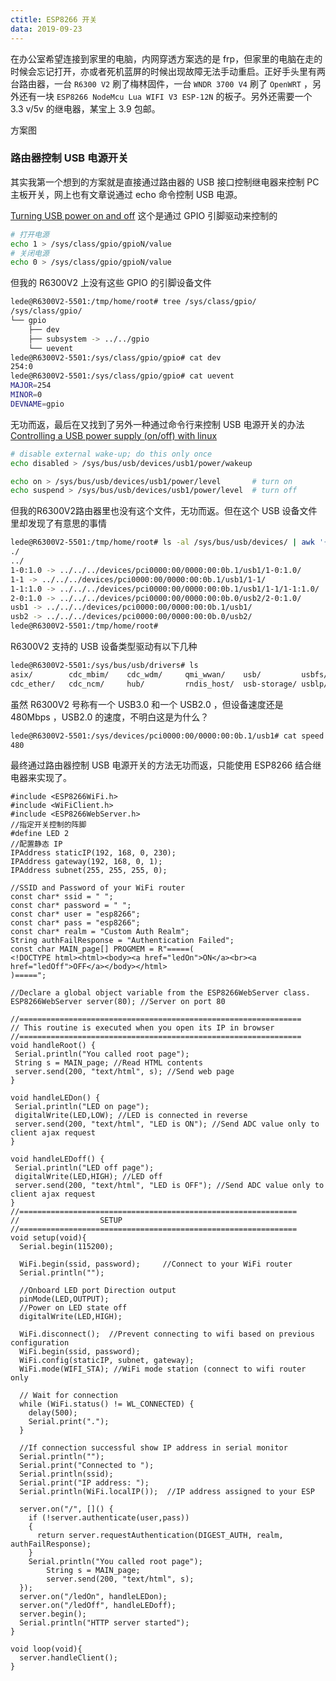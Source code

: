 ```yaml
---
ctitle: ESP8266 开关
data: 2019-09-23
---
```


在办公室希望连接到家里的电脑，内网穿透方案选的是 frp，但家里的电脑在走的时候会忘记打开，亦或者死机蓝屏的时候出现故障无法手动重启。正好手头里有两台路由器，一台 `R6300 V2` 刷了梅林固件，一台 `WNDR 3700 V4` 刷了 `OpenWRT`  ，另外还有一块 `ESP8266 NodeMcu Lua WIFI V3 ESP-12N` 的板子。另外还需要一个 3.3 v/5v 的继电器，某宝上 3.9 包邮。

方案图



### 路由器控制 USB 电源开关

其实我第一个想到的方案就是直接通过路由器的 USB 接口控制继电器来控制 PC 主板开关，网上也有文章说通过 echo 命令控制 USB 电源。

[Turning USB power on and off](https://openwrt.org/docs/guide-user/hardware/usb.overview) 这个是通过 GPIO 引脚驱动来控制的

```bash
# 打开电源
echo 1 > /sys/class/gpio/gpioN/value
# 关闭电源
echo 0 > /sys/class/gpio/gpioN/value
```

但我的 R6300V2 上没有这些 GPIO 的引脚设备文件

```bash
lede@R6300V2-5501:/tmp/home/root# tree /sys/class/gpio/
/sys/class/gpio/
└── gpio
    ├── dev
    ├── subsystem -> ../../gpio
    └── uevent
lede@R6300V2-5501:/sys/class/gpio/gpio# cat dev
254:0
lede@R6300V2-5501:/sys/class/gpio/gpio# cat uevent
MAJOR=254
MINOR=0
DEVNAME=gpio
```

无功而返，最后在又找到了另外一种通过命令行来控制 USB 电源开关的办法 [Controlling a USB power supply (on/off) with linux](https://stackoverflow.com/questions/4702216/controlling-a-usb-power-supply-on-off-with-linux) 

```bash
# disable external wake-up; do this only once
echo disabled > /sys/bus/usb/devices/usb1/power/wakeup 

echo on > /sys/bus/usb/devices/usb1/power/level       # turn on
echo suspend > /sys/bus/usb/devices/usb1/power/level  # turn off
```

但我的R6300V2路由器里也没有这个文件，无功而返。但在这个 USB 设备文件里却发现了有意思的事情

```bash
lede@R6300V2-5501:/tmp/home/root# ls -al /sys/bus/usb/devices/ | awk '{print $9,$10,$11}'
./
../
1-0:1.0 -> ../../../devices/pci0000:00/0000:00:0b.1/usb1/1-0:1.0/
1-1 -> ../../../devices/pci0000:00/0000:00:0b.1/usb1/1-1/
1-1:1.0 -> ../../../devices/pci0000:00/0000:00:0b.1/usb1/1-1/1-1:1.0/
2-0:1.0 -> ../../../devices/pci0000:00/0000:00:0b.0/usb2/2-0:1.0/
usb1 -> ../../../devices/pci0000:00/0000:00:0b.1/usb1/
usb2 -> ../../../devices/pci0000:00/0000:00:0b.0/usb2/
lede@R6300V2-5501:/tmp/home/root#
```

R6300V2 支持的 USB 设备类型驱动有以下几种

```bash
lede@R6300V2-5501:/sys/bus/usb/drivers# ls
asix/        cdc_mbim/    cdc_wdm/     qmi_wwan/    usb/         usbfs/
cdc_ether/   cdc_ncm/     hub/         rndis_host/  usb-storage/ usblp/
```

虽然 R6300V2 号称有一个 USB3.0 和一个 USB2.0 ，但设备速度还是 480Mbps ，USB2.0 的速度，不明白这是为什么？

```bash
lede@R6300V2-5501:/sys/devices/pci0000:00/0000:00:0b.1/usb1# cat speed
480
```

最终通过路由器控制 USB 电源开关的方法无功而返，只能使用 ESP8266 结合继电器来实现了。

```
#include <ESP8266WiFi.h>
#include <WiFiClient.h>
#include <ESP8266WebServer.h>
//指定开关控制的阵脚
#define LED 2
//配置静态 IP
IPAddress staticIP(192, 168, 0, 230);
IPAddress gateway(192, 168, 0, 1);
IPAddress subnet(255, 255, 255, 0);

//SSID and Password of your WiFi router
const char* ssid = " ";
const char* password = " ";
const char* user = "esp8266";
const char* pass = "esp8266";
const char* realm = "Custom Auth Realm";
String authFailResponse = "Authentication Failed";
const char MAIN_page[] PROGMEM = R"=====(
<!DOCTYPE html><html><body><a href="ledOn">ON</a><br><a href="ledOff">OFF</a></body></html>
)=====";

//Declare a global object variable from the ESP8266WebServer class.
ESP8266WebServer server(80); //Server on port 80

//===============================================================
// This routine is executed when you open its IP in browser
//===============================================================
void handleRoot() {
 Serial.println("You called root page");
 String s = MAIN_page; //Read HTML contents
 server.send(200, "text/html", s); //Send web page
}

void handleLEDon() {
 Serial.println("LED on page");
 digitalWrite(LED,LOW); //LED is connected in reverse
 server.send(200, "text/html", "LED is ON"); //Send ADC value only to client ajax request
}

void handleLEDoff() {
 Serial.println("LED off page");
 digitalWrite(LED,HIGH); //LED off
 server.send(200, "text/html", "LED is OFF"); //Send ADC value only to client ajax request
}
//==============================================================
//                  SETUP
//==============================================================
void setup(void){
  Serial.begin(115200);

  WiFi.begin(ssid, password);     //Connect to your WiFi router
  Serial.println("");

  //Onboard LED port Direction output
  pinMode(LED,OUTPUT);
  //Power on LED state off
  digitalWrite(LED,HIGH);

  WiFi.disconnect();  //Prevent connecting to wifi based on previous configuration
  WiFi.begin(ssid, password);
  WiFi.config(staticIP, subnet, gateway);
  WiFi.mode(WIFI_STA); //WiFi mode station (connect to wifi router only

  // Wait for connection
  while (WiFi.status() != WL_CONNECTED) {
    delay(500);
    Serial.print(".");
  }

  //If connection successful show IP address in serial monitor
  Serial.println("");
  Serial.print("Connected to ");
  Serial.println(ssid);
  Serial.print("IP address: ");
  Serial.println(WiFi.localIP());  //IP address assigned to your ESP

  server.on("/", []() {
    if (!server.authenticate(user,pass))
    {
      return server.requestAuthentication(DIGEST_AUTH, realm, authFailResponse);
    }
    Serial.println("You called root page");
        String s = MAIN_page;
        server.send(200, "text/html", s);
  });
  server.on("/ledOn", handleLEDon); 
  server.on("/ledOff", handleLEDoff);
  server.begin();
  Serial.println("HTTP server started");
}

void loop(void){
  server.handleClient();
}
```

